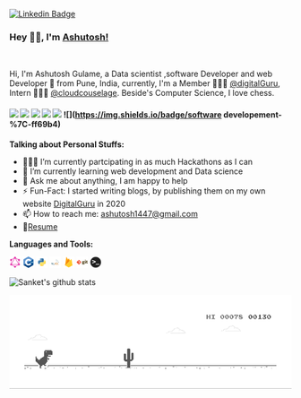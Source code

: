 [![Linkedin Badge](https://img.shields.io/badge/-ashutoshgulame-blue?style=flat-square&logo=Linkedin&logoColor=white&link=https://www.linkedin.com/in/ashutosh-gulame-927177191/)](https://www.linkedin.com/in/ashutosh-gulame-927177191/) 


### Hey 👋🏽, I'm [Ashutosh!](https://www.linkedin.com/in/ashutosh-gulame-927177191/)

<br/>

Hi, I'm Ashutosh Gulame, a Data  scientist ,software Developer and web Developer 🚀 from Pune, India, currently, I'm a Member 🙍🏽‍♂️ [@digitalGuru](https://digitalbusinessguru.in/), Intern 👨🏽‍💻 [@cloudcouselage](https://www.cloudcounselage.com/). Beside's Computer Science, I love chess.

####      ![](https://img.shields.io/badge/Web%20Designing-%3C%2F%3E-blueviolet) ![](https://img.shields.io/badge/Data%20Science-%3C%2F%3E-yellow) ![](https://img.shields.io/badge/Python-%7C-0%2C%2022%2C%20100) ![](https://img.shields.io/badge/C++-%7C-yellowgreen) ![](https://img.shields.io/badge/Machine%20Learning-%7C-blue) ![](https://img.shields.io/badge/software developement-%7C-ff69b4)
  
**Talking about Personal Stuffs:**

- 👨🏽‍💻 I’m currently partcipating in as much Hackathons as I can
- 🌱 I’m currently learning web development and Data science
- 💬 Ask me about anything, I am happy to help
- ⚡️ Fun-Fact: I started writing blogs, by publishing them on my own website [DigitalGuru](https://digitalbusinessguru.in/) in 2020
- 📫 How to reach me: ashutosh1447@gmail.com
- 📝[Resume](https://www.linkedin.com/in/ashutosh-gulame-927177191/detail/overlay-view/urn:li:fsd_profileTreasuryMedia:(ACoAAC0Nh28BSA4bENby77pp19t3eW0jvplF640,1594134665687)/)

**Languages and Tools:**  

<code><img height="20" src="https://raw.githubusercontent.com/github/explore/5c058a388828bb5fde0bcafd4bc867b5bb3f26f3/topics/graphql/graphql.png"></code>
<code><img height="20" src="https://raw.githubusercontent.com/github/explore/80688e429a7d4ef2fca1e82350fe8e3517d3494d/topics/cpp/cpp.png"></code>
<code><img height="20" src="https://raw.githubusercontent.com/github/explore/80688e429a7d4ef2fca1e82350fe8e3517d3494d/topics/python/python.png"></code>
<code><img height="20" src="https://raw.githubusercontent.com/github/explore/80688e429a7d4ef2fca1e82350fe8e3517d3494d/topics/mysql/mysql.png"></code>
<code><img height="20" src="https://raw.githubusercontent.com/github/explore/80688e429a7d4ef2fca1e82350fe8e3517d3494d/topics/firebase/firebase.png"></code>
<code><img height="20" src="https://raw.githubusercontent.com/github/explore/80688e429a7d4ef2fca1e82350fe8e3517d3494d/topics/git/git.png"></code>
<code><img height="20" src="https://raw.githubusercontent.com/github/explore/80688e429a7d4ef2fca1e82350fe8e3517d3494d/topics/terminal/terminal.png"></code>

![Sanket's github stats](https://github-readme-stats.vercel.app/api?username=ashu1447&show_icons=true&theme=radical)

![Dino](https://raw.githubusercontent.com/ashu1447/ashu1447/master/dino.gif)






